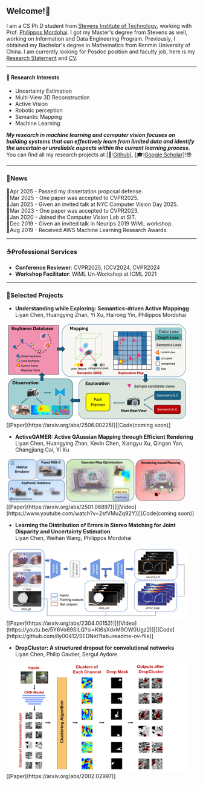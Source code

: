 ## Welcome!🎡

I am a CS Ph.D student from [Stevens Institute of Technology](https://www.stevens.edu/), working with Prof. [Philippos Mordohai](https://mordohai.github.io/). I got my Master's degree from Stevens as well, working on Information and Data Engineering Program. Previously, I obtained my Bachelor's degree in Mathematics from Renmin University of China. I am currently looking for Posdoc position and faculty job, here is my [Research Statement](files/Research_Statement_LC.pdf) and [CV](files/LC_CV.pdf).

---

#### :sparkler: Research Interests

- <span class="italic-10pt">Uncertainty Estimation</span>
- <span class="italic-10pt">Multi-View 3D Reconstruction</span>
- <span class="italic-10pt">Active Vision</span>
- <span class="italic-10pt">Robotic perception</span>
- <span class="italic-10pt">Semantic Mapping</span>
- <span class="italic-10pt">Machine Learning</span>


*__My research in machine learning and computer vision focuses on building systems that can effectively learn from limited data and identify the uncertain or unreliable aspects within the current learning process.__* You can find all my research projects at [🐙:[Github](https://github.com/lly00412)], [🎓:[Google Scholar](https://scholar.google.com/citations?user=ZU9JhNYAAAAJ&hl=en)]!😎

---

### 🔔News
🌟Apr 2025 - Passed my dissertation proposal defense.    
🌟Mar 2025 - One paper was accepted to CVPR2025.  
🌟Jan 2025 - Given an invited talk at NYC Computer Vision Day 2025.  
🌟Mar 2023 - One paper was accepted to CVPR2023.  
🌟Jan 2020 - Joined the Computer Vision Lab at SIT.  
🌟Dec 2019 - Given an invited talk in Neurips 2019 WiML workshop.  
🌟Aug 2019 - Received AWS Machine Learning Research Awards.  

---

### ☕Professional Services

- **Conference Reviewer**: CVPR2025, ICCV2024, CVPR2024
- **Workshop Facilitator**: WiML Un-Workshop at ICML 2021

---
### 🚀Selected Projects

- **Understanding while Exploring: Semantics-driven Active Mappingg**  
<span class="italic-10pt">Liyan Chen, Huangying Zhan, Yi Xu, Hairong Yin, Philippos Mordohai</span>
<img src="images/projects/ActiveSGM.jpg?raw=true" width="480"/>  
[[Paper](https://arxiv.org/abs/2506.00225)]|[Code(coming soon)]


- **ActiveGAMER: Active GAussian Mapping through Efficient Rendering**  
<span class="italic-10pt">Liyan Chen, Huangying Zhan, Kevin Chen, Xiangyu Xu, Qingan Yan, Changjiang Cai, Yi Xu</span>
<img src="images/projects/ActiveGAMER.png?raw=true" width="480"/>  
[[Paper](https://arxiv.org/abs/2501.06897)]|[[Video](https://www.youtube.com/watch?v=2sfVMuZq92Y)]|[Code(coming soon)]


- **Learning the Distribution of Errors in Stereo Matching for Joint Disparity and Uncertainty Estimation**  
<span class="italic-10pt">Liyan Chen, Weihan Wang, Philippos Mordohai</span>  
<img src="images/projects/SEDNet.jpeg?raw=true" width="480"/>  
[[Paper](https://arxiv.org/abs/2304.00152)]|[[Video](https://youtu.be/5Y6Vo69SiLQ?si=Kt6sXdxM9OW0Ugz2)]|[[Code](https://github.com/lly00412/SEDNet?tab=readme-ov-file)]

- **DropCluster: A structured dropout for convolutional networks**  
<span class="italic-10pt">Liyan Chen, Philip Gautier, Sergul Aydore</span>  
<img src="images/projects/DropCluster.jpg?raw=true" width="480"/>  
[[Paper](https://arxiv.org/abs/2002.02997)]  


<!-- Remove above link if you don't want to attibute -->

